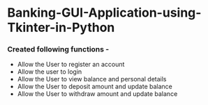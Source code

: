 # Banking-GUI-Application-using-Tkinter-in-Python


### Created following functions -
- Allow the User to register an account
- Allow the user to login
- Allow the User to view balance and personal details
- Allow the User to deposit amount and update balance
- Allow the User to withdraw amount and update balance
